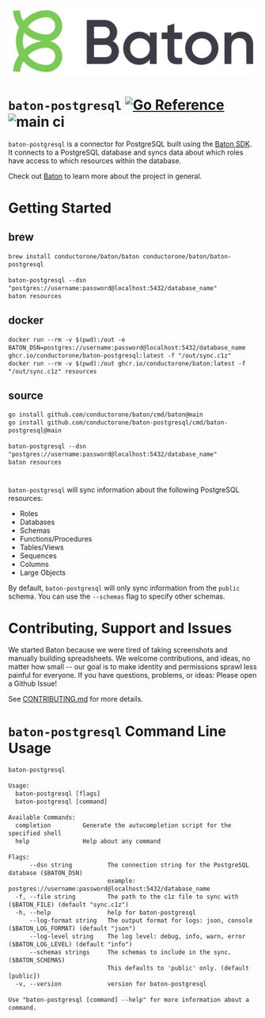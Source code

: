 ![Baton Logo](./docs/images/baton-logo.png)

# `baton-postgresql` [![Go Reference](https://pkg.go.dev/badge/github.com/conductorone/baton-postgresql.svg)](https://pkg.go.dev/github.com/conductorone/baton-postgresql) ![main ci](https://github.com/conductorone/baton-postgresql/actions/workflows/main.yaml/badge.svg)

`baton-postgresql` is a connector for PostgreSQL built using the [Baton SDK](https://github.com/conductorone/baton-sdk). It connects to a PostgreSQL database and syncs data about which roles have access to which resources within the database.

Check out [Baton](https://github.com/conductorone/baton) to learn more about the project in general.

# Getting Started

## brew

```
brew install conductorone/baton/baton conductorone/baton/baton-postgresql

baton-postgresql --dsn "postgres://username:password@localhost:5432/database_name"
baton resources
```

## docker

```
docker run --rm -v $(pwd):/out -e BATON_DSN=postgres://username:password@localhost:5432/database_name ghcr.io/conductorone/baton-postgresql:latest -f "/out/sync.c1z"
docker run --rm -v $(pwd):/out ghcr.io/conductorone/baton:latest -f "/out/sync.c1z" resources
```

## source

```
go install github.com/conductorone/baton/cmd/baton@main
go install github.com/conductorone/baton-postgresql/cmd/baton-postgresql@main

baton-postgresql --dsn "postgres://username:password@localhost:5432/database_name"
baton resources
```

#

`baton-postgresql` will sync information about the following PostgreSQL resources:

- Roles
- Databases
- Schemas
- Functions/Procedures
- Tables/Views
- Sequences
- Columns
- Large Objects

By default, `baton-postgresql` will only sync information from the `public` schema. You can use the `--schemas` flag to specify other schemas.

# Contributing, Support and Issues

We started Baton because we were tired of taking screenshots and manually building spreadsheets. We welcome contributions, and ideas, no matter how small -- our goal is to make identity and permissions sprawl less painful for everyone. If you have questions, problems, or ideas: Please open a Github Issue!

See [CONTRIBUTING.md](https://github.com/ConductorOne/baton/blob/main/CONTRIBUTING.md) for more details.

# `baton-postgresql` Command Line Usage

```
baton-postgresql

Usage:
  baton-postgresql [flags]
  baton-postgresql [command]

Available Commands:
  completion         Generate the autocompletion script for the specified shell
  help               Help about any command

Flags:
      --dsn string          The connection string for the PostgreSQL database ($BATON_DSN)
                            example: postgres://username:password@localhost:5432/database_name
  -f, --file string         The path to the c1z file to sync with ($BATON_FILE) (default "sync.c1z")
  -h, --help                help for baton-postgresql
      --log-format string   The output format for logs: json, console ($BATON_LOG_FORMAT) (default "json")
      --log-level string    The log level: debug, info, warn, error ($BATON_LOG_LEVEL) (default "info")
      --schemas strings     The schemas to include in the sync. ($BATON_SCHEMAS)
                            This defaults to 'public' only. (default [public])
  -v, --version             version for baton-postgresql

Use "baton-postgresql [command] --help" for more information about a command.
```
